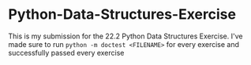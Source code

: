 # Python-Data-Structures-Exercise

This is my submission for the 22.2 Python Data Structures Exercise. I've made sure to run `python -m doctest <FILENAME>` for every exercise
and successfully passed every exercise
